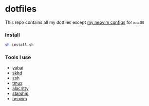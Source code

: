 # dotfiles

This repo contains all my dotfiles except [my neovim configs](https://github.com/codeTIT4N/nvim-config/tree/macOS) for `macOS`

### Install

```bash
sh install.sh
```

### Tools I use

- [yabai](https://github.com/koekeishiya/yabai)
- [skhd](https://github.com/koekeishiya/skhd)
- [zsh](https://github.com/ohmyzsh/ohmyzsh/)
- [tmux](https://github.com/tmux/tmux)
- [alacritty](https://github.com/alacritty/alacritty)
- [starship](https://github.com/starship/starship)
- [neovim](https://github.com/neovim/neovim)
